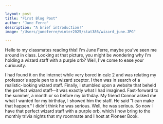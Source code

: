```yaml
---

layout: post
title: "First Blog Post"
author: "June Ferre"
description: "A brief introduction!"
image: "/Users/juneferre/winter2025/stat386/wizard_june.JPG"

---
```


 Hello to my classmates reading this! I'm June Ferre, maybe you've seen me around in class.
Looking at that picture, you might be wondering why I'm holding a wizard staff with a purple
orb? Well, I've come to ease your curiousity.

 I had found it on the internet while very bored in calc 2 and was relating
my professor's apple pen to a wizard sceptor. I then was in search of a realistic-looking
wizard staff. Finally, I stumbled upon a website that beheld the perfect wizard staff--it was 
exactly what I had imagined. Fast-forward to the summer, a month or so before my birthday. My 
friend Connor asked me what I wanted for my birthday, I showed him the staff. He said "I can 
make that happen." I didn't think he was serious. Well, he was serious. So now I have that 
perfect wizard staff with a purple orb, which I now bring to the monthly trivia nights that my
roommate and I host at Pioneer Book.   
